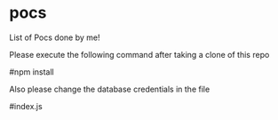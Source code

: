 # pocs
List of Pocs done by me!

Please execute the following command after taking a clone of this repo

#npm install

Also please change the database credentials in the file 

#index.js
